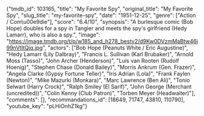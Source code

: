 {"tmdb_id": 103165, "title": "My Favorite Spy", "original_title": "My Favorite Spy", "slug_title": "my-favorite-spy", "date": "1951-12-25", "genre": ["Action / Com\u00e9die"], "score": "6.4/10", "synopsis": "A burlesque comic (Bob Hope) doubles for a spy in Tangier and meets the spy's girlfriend (Hedy Lamarr), who is also a spy.", "image": "https://image.tmdb.org/t/p/w185_and_h278_bestv2/d9Kw0DVzmMaBtw46j99nVtItQjq.jpg", "actors": ["Bob Hope (Peanuts White / Eric Augustine)", "Hedy Lamarr (Lily Dalbray)", "Francis L. Sullivan (Karl Brubaker)", "Arnold Moss (Tasso)", "John Archer (Henderson)", "Luis van Rooten (Rudolf Hoenig)", "Stephen Chase (Donald Bailey)", "Morris Ankrum (Gen. Frazer)", "Angela Clarke (Gypsy Fortune Teller)", "Iris Adrian (Lola)", "Frank Faylen (Newton)", "Mike Mazurki (Monkara)", "Marc Lawrence (Ben Ali)", "Tonio Selwart (Harry Crock)", "Ralph Smiley (El Sarif)", "John George (Merchant (uncredited))", "Colin Kenny (Club Patron)", "Torben Meyer (Headwaiter)"], "comments": [], "recommandations_id": [18649, 71747, 43810, 110790], "youtube_key": "pLHiOnhZ1kg"}